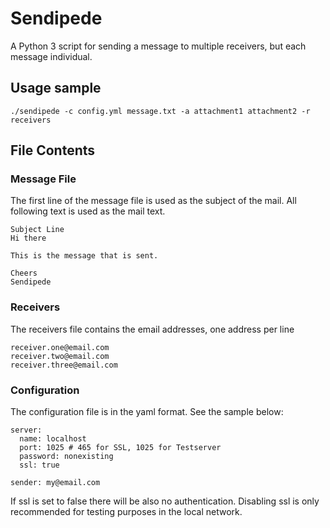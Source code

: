 # Sendipede

A Python 3 script for sending a message to multiple receivers, but each message individual.

## Usage sample

```
./sendipede -c config.yml message.txt -a attachment1 attachment2 -r receivers
```

## File Contents

### Message File

The first line of the message file is used as the subject of the mail.
All following text is used as the mail text.

```
Subject Line
Hi there

This is the message that is sent.

Cheers
Sendipede
```

### Receivers

The receivers file contains the email addresses, one address per line

```
receiver.one@email.com
receiver.two@email.com
receiver.three@email.com
```

### Configuration

The configuration file is in the yaml format. See the sample below:

```
server:
  name: localhost
  port: 1025 # 465 for SSL, 1025 for Testserver
  password: nonexisting
  ssl: true

sender: my@email.com
```

If ssl is set to false there will be also no authentication. Disabling ssl is only recommended for testing purposes in the local network.
